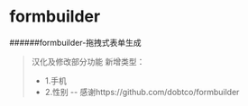 # formbuilder
######formbuilder-拖拽式表单生成
> 汉化及修改部分功能
> 新增类型：
> - 1.手机
> - 2.性别
-- 感谢https://github.com/dobtco/formbuilder
